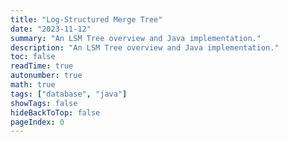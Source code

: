 ```yaml
---
title: "Log-Structured Merge Tree"
date: "2023-11-12"
summary: "An LSM Tree overview and Java implementation."
description: "An LSM Tree overview and Java implementation."
toc: false
readTime: true
autonumber: true
math: true
tags: ["database", "java"]
showTags: false
hideBackToTop: false
pageIndex: 0
---
```


